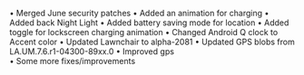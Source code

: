 • Merged June security patches
• Added an animation for charging
• Added back Night Light
• Added battery saving mode for location
• Added toggle for lockscreen charging animation
• Changed Android Q clock to Accent color
• Updated Lawnchair to alpha-2081
• Updated GPS blobs from LA.UM.7.6.r1-04300-89xx.0
• Improved gps  
• Some more fixes/improvements